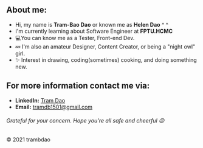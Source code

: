 ## About me:

- Hi, my name is **Tram-Bao Dao** or known me as **Helen Dao** ^ ^
- I'm currently learning about Software Engineer at **FPTU.HCMC**
- 💻You can know me as a Tester, Front-end Dev.
- 💤 I'm also an amateur Designer, Content Creator, or being a "night owl" girl.
- ✨ Interest in drawing, coding(sometimes) cooking, and doing something new.

## For more information contact me via: 	
  - **LinkedIn:** [Tram Dao](https://www.linkedin.com/in/helen-dao)
  - **Email:** tramdb1501@gmail.com

###### Grateful for your concern. Hope you're all safe and cheerful 😉 

&copy; 2021 trambdao

<!---
HelenDao1501/HelenDao1501 is a ✨ special ✨ repository because its `README.md` (this file) appears on your GitHub profile.
You can click the Preview link to take a look at your changes.
--->
